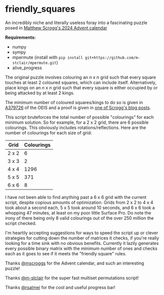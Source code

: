 # friendly_squares

An incredibly niche and literally useless foray into a fascinating puzzle posed in [Matthew Scrogg's 2024 Advent calendar](https://www.mscroggs.co.uk/puzzles/advent2024)

**Requirements:**
- numpy
- sympy
- mpermute (install with `pip install git+https://github.com/m-stclair/mpermute.git`)
- alive_progress

The original puzzle involves colouring an *n* x *n* grid such that every square touches at least 2 coloured squares, which can include itself. Alternatively, place kings on an *n* x *n* grid such that every square is either occupied by or being attacked by at least 2 kings.

The minimum number of coloured squares/kings to do so is given in [A379726](https://oeis.org/A379726) of the OEIS and a proof is given in [one of Scrogg's blog posts](https://www.mscroggs.co.uk/blog/114).

This script bruteforces the total number of possible "colourings" for each minimum solution. So for example, for a 2 x 2 grid, there are 6 possible colourings. This obviously includes rotations/reflections. Here are the number of colourings for each size of grid:

| Grid     | Colourings |
| -------- | ---------- |
| 2 x 2    | 6          |
| 3 x 3    | 2          |
| 4 x 4    | 1296       |
| 5 x 5    | 371        |
| 6 x 6    | 8          |

I have not been able to find anything past a 6 x 6 grid with the current script, despite copious amounts of optimization. Grids from 2 x 2 to 4 x 4 took about a second each, 5 x 5 took around 10 seconds, and 6 x 6 took a whopping 47 minutes, at least on my poor little Surface Pro. Do note the irony of there being only 8 valid colourings out of the over 250 million the script checked.

I'm heartily accepting suggestions for ways to speed the script up or clever strategies for cutting down the number of matrices it checks, if you're really looking for a time sink with no obvious benefits. Currently it lazily generates every possible binary matrix with the minimum number of ones and checks each as it goes to see if it meets the "friendly square" rules.

Thanks [@mscroggs](https://github.com/mscroggs) for the Advent calendar, and such an interesting puzzle!

Thanks [@m-stclair](https://github.com/m-stclair) for the super fast multiset permutations script!

Thanks [@rsalmei](https://github.com/rsalmei) for the cool and useful progress bar!
